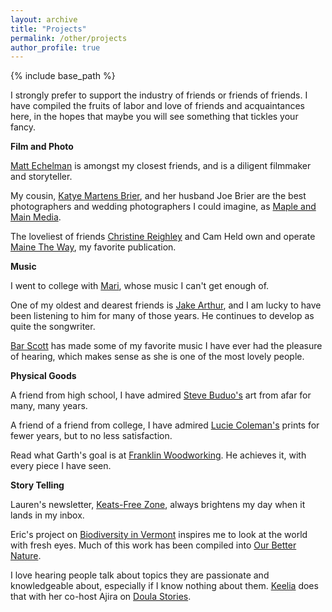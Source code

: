 ```yaml
---
layout: archive
title: "Projects"
permalink: /other/projects
author_profile: true
---
```




{% include base_path %}

I strongly prefer to support the industry of friends or friends of friends. I have compiled the fruits of labor and love of friends and acquaintances here, in the hopes that maybe you will see something that tickles your fancy.

**Film and Photo**

[Matt Echelman](https://matthewechelman.com) is amongst my closest friends, and is a diligent filmmaker and storyteller.

My cousin, [Katye Martens Brier](https://www.katyemartensbrier.com/), and her husband Joe Brier are the best photographers and wedding photographers I could imagine, as [Maple and Main Media](https://www.mapleandmainmedia.com/).

The loveliest of friends [Christine Reighley](https://christinereighley.com/) and Cam Held own and operate [Maine The Way](https://mtwquarterly.com/), my favorite publication.

**Music**

<!---
Fellow cross-country-cyclist Jack Davis makes the best garage surf punk music I have heard, with his band [Birdgangs](https://birdgangs.com/), and you should check them out live if given the chance.
-->

I went to college with [Mari](https://open.spotify.com/artist/3pl23KkxEpDvK77RU5V7S9?si=OtjwhBadQM21Ey5j3yrQXQ), whose music I can't get enough of.

One of my oldest and dearest friends is [Jake Arthur](https://www.jakearthurmusic.com/), and I am lucky to have been listening to him for many of those years. He continues to develop as quite the songwriter. 

[Bar Scott](https://barscott.com/) has made some of my favorite music I have ever had the pleasure of hearing, which makes sense as she is one of the most lovely people.

**Physical Goods**

A friend from high school, I have admired [Steve Buduo's](http://www.stevebuduo.com/) art from afar for many, many years.

A friend of a friend from college, I have admired [Lucie Coleman's](https://www.lmcprintshop.com/) prints for fewer years, but to no less satisfaction.

Read what Garth's goal is at [Franklin Woodworking](http://www.franklinwoodworking.com/). He achieves it, with every piece I have seen.

**Story Telling**

Lauren's newsletter, [Keats-Free Zone](https://tinyletter.com/KFZ), always brightens my day when it lands in my inbox.

Eric's project on [Biodiversity in Vermont](https://storymaps.arcgis.com/collections/3bce9804f297409badc0833c40989552) inspires me to look at the world with fresh eyes. Much of this work has been compiled into [Our Better Nature](https://www.amazon.com/Our-Better-Nature-Excursions-Biodiversity-ebook/dp/B0B1VPXGHJ). 

I love hearing people talk about topics they are passionate and knowledgeable about, especially if I know nothing about them. [Keelia](https://doulakeelia.com/) does that with her co-host Ajira on [Doula Stories](https://www.doulastories.com/). 
